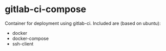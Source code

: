# gitlab-ci-compose

Container for deployment using gitlab-ci. Included are (based on ubuntu):
* docker
* docker-compose
* ssh-client
